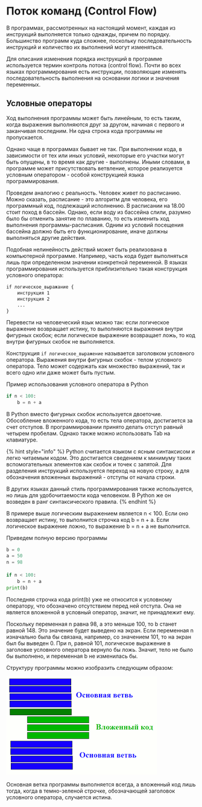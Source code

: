 # Поток команд \(Control Flow\)

В программах, рассмотренных на настоящий момент, каждая из инструкций выполняется только однажды, причем по порядку. Большинство программ куда сложнее, поскольку последовательность инструкций и количество их выполнений могут изменяться.

Для описания изменения порядка инструкций в программе используется термин контроль потока \(control flow\). Почти во всех языках программирования есть инструкции, позволяющие изменять последовательность выполнения на основании логики и значения переменных.



## Условные операторы

Ход выполнения программы может быть линейным, то есть таким, когда выражения выполняются друг за другом, начиная с первого и заканчивая последним. Ни одна строка кода программы не пропускается.

Однако чаще в программах бывает не так. При выполнении кода, в зависимости от тех или иных условий, некоторые его участки могут быть опущены, в то время как другие - выполнены. Иными словами, в программе может присутствовать ветвление, которое реализуется условным оператором - особой конструкцией языка программирования.

Проведем аналогию с реальность. Человек живет по расписанию. Можно сказать, расписание - это алгоритм для человека, его программный код, подлежащий исполнению. В расписании на 18.00 стоит поход в бассейн. Однако, если воду из бассейна слили, разумно было бы отменить занятие по плаванию, то есть изменить ход выполнения программы-расписания. Одним из условий посещения бассейна должно быть его функционирование, иначе должны выполняться другие действия.

Подобная нелинейность действий может быть реализована в компьютерной программе. Например, часть кода будет выполняться лишь при определенном значении конкретной переменной. В языках программирования используется приблизительно такая конструкция условного оператора:

```text
if логическое_выражание {
    инструкция 1
    инструкция 2
    ...
}
```

Перевести на человеческий язык можно так: если логическое выражение возвращает истину, то выполняются выражения внутри фигурных скобок; если логическое выражение возвращает ложь, то код внутри фигурных скобок не выполняется.

Конструкция `if логическое_выражение` называется заголовком условного оператора. Выражения внутри фигурных скобок - телом условного оператора. Тело может содержать как множество выражений, так и всего одно или даже может быть пустым.

Пример использования условного оператора в Python

```python
if n < 100:
    b = n + a
```

В Python вместо фигурных скобок используется двоеточие. Обособление вложенного кода, то есть тела оператора, достигается за счет отступов. В программировании принято делать отступ равный четырем пробелам. Однако также можно использовать Tab на клавиатуре.

{% hint style="info" %}
Python считается языком с ясным синтаксисом и легко читаемым кодом. Это достигается сведением к минимуму таких вспомогательных элементов как скобок и точек с запятой. Для разделения инструкций используется переход на новую строку, а для обозначения вложенных выражений - отступы от начала строки.

В других языках данный стиль программирования также используется, но лишь для удобочитаемости кода человеком. В Python же он возведен в ранг синтаксического правила.
{% endhint %}

В примере выше логическим выражением является n &lt; 100. Если оно возвращает истину, то выполнится строчка код b = n + a. Если логическое выражение ложно, то выражение b = n + a не выполнится.

Приведем полную версию программы

```python
b = 0
a = 50
n = 98

if n < 100:
    b = n + a
print(b)
```

Последняя строчка кода print\(b\) уже не относится к условному оператору, что обозначено отсутствием перед ней отступа. Она не является вложенной в условный оператор, значит, не принадлежит ему.

Поскольку переменная n равна 98, а это меньше 100, то b станет равной 148. Это значение будет выведено на экран. Если переменная n изначально была бы связана, например, со значением 101, то на экран был бы выведен 0. При n, равной 101, логическое выражение в заголовке условного оператора вернуло бы ложь. Значит, тело не было бы выполнено, и переменная b не изменилась бы.

Структуру программы можно изобразить следующим образом:

![](../../.gitbook/assets/image%20%2814%29.png)

Основная ветка программы выполняется всегда, а вложенный код лишь тогда, когда в темно-зеленой строчке, обозначающей заголовок условного оператора, случается истина.

